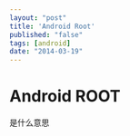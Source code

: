 ```yaml
---
layout: "post"
title: 'Android Root'
published: "false"
tags: [android]
date: "2014-03-19"
---
```


# Android ROOT

是什么意思